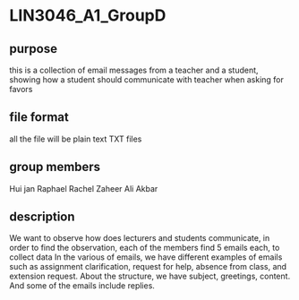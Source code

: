 # LIN3046_A1_GroupD

## purpose
this is a collection of email messages from a teacher and a student, showing how a student should communicate with teacher when asking for favors 

## file format 
all the file will be plain text TXT files

## group members 
Hui jan 
Raphael 
Rachel 
Zaheer Ali Akbar 

## description
We want to observe how does lecturers and students communicate, in order to find the observation, each of the members find 5 emails each, to collect data
In the various of emails, we have different examples of emails such as assignment clarification, request for help, absence from class, and extension request. 
About the structure, we have subject, greetings, content. And some of the emails include replies. 
